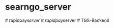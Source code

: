 # searngo_server
#   r a p i d p a y _ s e r v e r  
 #   r a p i d p a y _ s e r v e r  
 #   T G S - B a c k e n d  
 